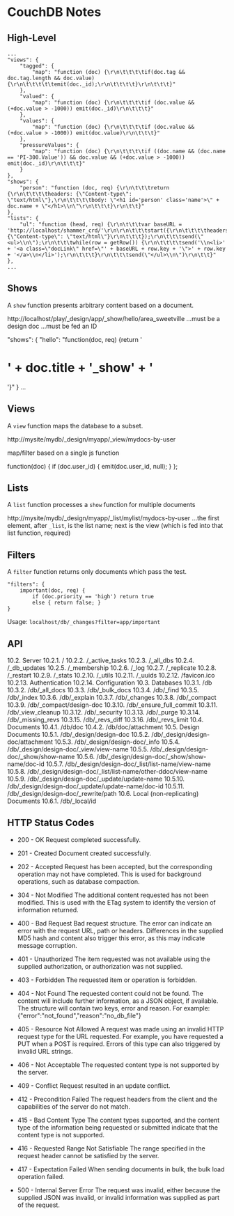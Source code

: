 # CouchDB Notes

## High-Level

    ...
    "views": {
        "tagged": {
            "map": "function (doc) {\r\n\t\t\t\tif(doc.tag && doc.tag.length && doc.value) {\r\n\t\t\t\t\temit(doc._id);\r\n\t\t\t\t}\r\n\t\t\t}"
        },
        "valued": {
            "map": "function (doc) {\r\n\t\t\t\tif (doc.value && (+doc.value > -1000)) emit(doc._id)\r\n\t\t\t}"
        },
        "values": {
            "map": "function (doc) {\r\n\t\t\t\tif (doc.value && (+doc.value > -1000)) emit(doc.value)\r\n\t\t\t}"
        },
        "pressureValues": {
            "map": "function (doc) {\r\n\t\t\t\tif ((doc.name && (doc.name == 'PI-300.Value')) && doc.value && (+doc.value > -1000)) emit(doc._id)\r\n\t\t\t}"
        }
    },
    "shows": {
        "person": "function (doc, req) {\r\n\t\t\treturn {\r\n\t\t\t\theaders: {\"Content-type\": \"text/html\"},\r\n\t\t\t\tbody: \"<h1 id='person' class='name'>\" + doc.name + \"</h1>\\n\"\r\n\t\t\t}\r\n\t\t}"
    },
    "lists": {
        "ul": "function (head, req) {\r\n\t\t\tvar baseURL = 'http://localhost/shammer_crd/'\r\n\r\n\t\t\tstart({\r\n\t\t\t\theaders: {\"Content-type\": \"text/html\"}\r\n\t\t\t});\r\n\t\t\tsend(\"<ul>\\n\");\r\n\t\t\twhile(row = getRow()) {\r\n\t\t\t\tsend('\\n<li>' + '<a class=\"docLink\" href=\"' + baseURL + row.key + '\">' + row.key + '</a>\\n</li>');\r\n\t\t\t}\r\n\t\t\tsend(\"</ul>\\n\")\r\n\t\t}"
    },
    ...


## Shows

A `show` function presents arbitrary content based on a document.

http://localhost/play/_design/app/_show/hello/area_sweetville
...must be a design doc
...must be fed an ID

"shows": {
    "hello": "function(doc, req) {return '<h1>' + doc.title + '_show' + '</h1>'}"
}
...


## Views

A `view` function maps the database to a subset.

http://mysite/mydb/_design/myapp/_view/mydocs-by-user

map/filter based on a single js function

function(doc) {
  if (doc.user_id) {
    emit(doc.user_id, null);
  }
};


## Lists

A `list` function processes a `show` function for multiple documents

http://mysite/mydb/_design/myapp/_list/mylist/mydocs-by-user
...the first element, after `_list`, is the list name; next is the view (which is fed into that list function, required)


## Filters

A `filter` function returns only documents which pass the test.

```
"filters": {
    important(doc, req) {
        if (doc.priority == 'high') return true
        else { return false; }
}
```

Usage:
`localhost/db/_changes?filter=app/important`


## API
10.2. Server
10.2.1. /
10.2.2. /_active_tasks
10.2.3. /_all_dbs
10.2.4. /_db_updates
10.2.5. /_membership
10.2.6. /_log
10.2.7. /_replicate
10.2.8. /_restart
10.2.9. /_stats
10.2.10. /_utils
10.2.11. /_uuids
10.2.12. /favicon.ico
10.2.13. Authentication
10.2.14. Configuration
10.3. Databases
10.3.1. /db
10.3.2. /db/_all_docs
10.3.3. /db/_bulk_docs
10.3.4. /db/_find
10.3.5. /db/_index
10.3.6. /db/_explain
10.3.7. /db/_changes
10.3.8. /db/_compact
10.3.9. /db/_compact/design-doc
10.3.10. /db/_ensure_full_commit
10.3.11. /db/_view_cleanup
10.3.12. /db/_security
10.3.13. /db/_purge
10.3.14. /db/_missing_revs
10.3.15. /db/_revs_diff
10.3.16. /db/_revs_limit
10.4. Documents
10.4.1. /db/doc
10.4.2. /db/doc/attachment
10.5. Design Documents
10.5.1. /db/_design/design-doc
10.5.2. /db/_design/design-doc/attachment
10.5.3. /db/_design/design-doc/_info
10.5.4. /db/_design/design-doc/_view/view-name
10.5.5. /db/_design/design-doc/_show/show-name
10.5.6. /db/_design/design-doc/_show/show-name/doc-id
10.5.7. /db/_design/design-doc/_list/list-name/view-name
10.5.8. /db/_design/design-doc/_list/list-name/other-ddoc/view-name
10.5.9. /db/_design/design-doc/_update/update-name
10.5.10. /db/_design/design-doc/_update/update-name/doc-id
10.5.11. /db/_design/design-doc/_rewrite/path
10.6. Local (non-replicating) Documents
10.6.1. /db/_local/id


## HTTP Status Codes
- 200 - OK
    Request completed successfully.

- 201 - Created
    Document created successfully.

- 202 - Accepted
    Request has been accepted, but the corresponding operation may not have completed. This is used for background operations, such as database compaction.

- 304 - Not Modified
    The additional content requested has not been modified. This is used with the ETag system to identify the version of information returned.

- 400 - Bad Request
    Bad request structure. The error can indicate an error with the request URL, path or headers. Differences in the supplied MD5 hash and content also trigger this error, as this may indicate message corruption.

- 401 - Unauthorized
    The item requested was not available using the supplied authorization, or authorization was not supplied.

- 403 - Forbidden
    The requested item or operation is forbidden.

- 404 - Not Found
    The requested content could not be found. The content will include further information, as a JSON object, if available. The structure will contain two keys, error and reason. For example:
        {"error":"not_found","reason":"no_db_file"}

- 405 - Resource Not Allowed
    A request was made using an invalid HTTP request type for the URL requested. For example, you have requested a PUT when a POST is required. Errors of this type can also triggered by invalid URL strings.

- 406 - Not Acceptable
    The requested content type is not supported by the server.

- 409 - Conflict
    Request resulted in an update conflict.

- 412 - Precondition Failed
    The request headers from the client and the capabilities of the server do not match.

- 415 - Bad Content Type
    The content types supported, and the content type of the information being requested or submitted indicate that the content type is not supported.

- 416 - Requested Range Not Satisfiable
    The range specified in the request header cannot be satisfied by the server.

- 417 - Expectation Failed
    When sending documents in bulk, the bulk load operation failed.

- 500 - Internal Server Error
    The request was invalid, either because the supplied JSON was invalid, or invalid information was supplied as part of the request.
